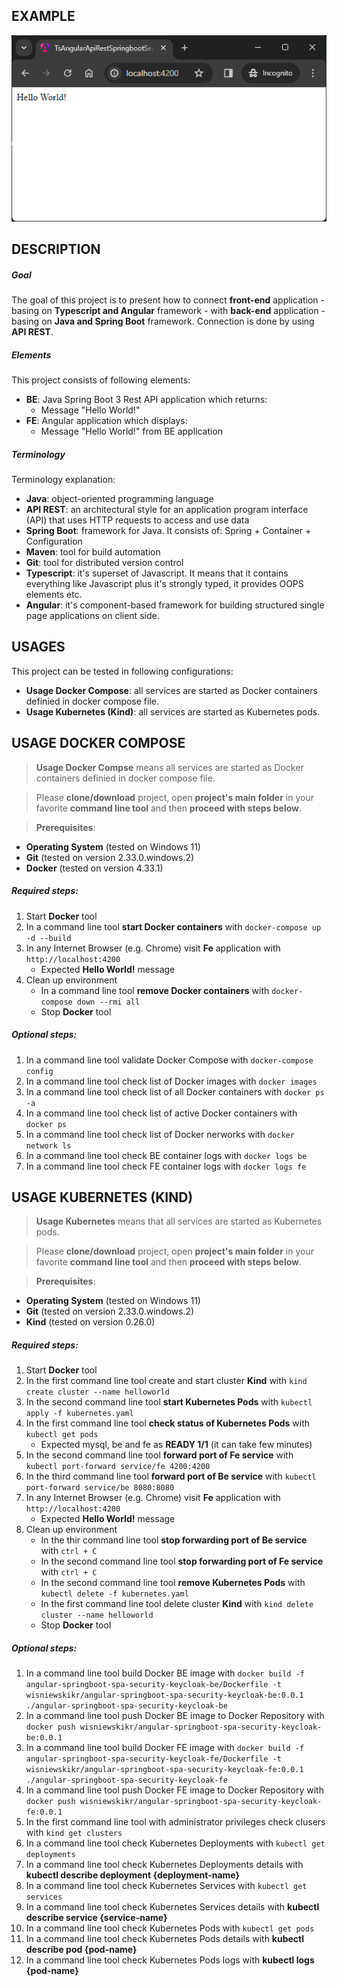 EXAMPLE
-------

![My Image](readme-images/image-01.png)


DESCRIPTION
-----------

##### Goal
The goal of this project is to present how to connect **front-end** application - basing on **Typescript and Angular** framework - with **back-end** application - basing on **Java and Spring Boot** framework. Connection is done by using **API REST**. 

##### Elements
This project consists of following elements:
* **BE**: Java Spring Boot 3 Rest API application which returns:
   * Message "Hello World!" 
* **FE**: Angular application which displays:
   * Message "Hello World!" from BE application

##### Terminology
Terminology explanation:
* **Java**: object-oriented programming language
* **API REST**: an architectural style for an application program interface (API) that uses HTTP requests to access and use data
* **Spring Boot**: framework for Java. It consists of: Spring + Container + Configuration
* **Maven**: tool for build automation
* **Git**: tool for distributed version control
* **Typescript**: it's superset of Javascript. It means that it contains everything like Javascript plus it's strongly typed, it provides OOPS elements etc. 
* **Angular**: it's component-based framework for building structured single page applications on client side. 


USAGES
------

This project can be tested in following configurations:
* **Usage Docker Compose**: all services are started as Docker containers definied in docker compose file.
* **Usage Kubernetes (Kind)**: all services are started as Kubernetes pods.


USAGE DOCKER COMPOSE
--------------------

> **Usage Docker Compse** means all services are started as Docker containers definied in docker compose file.

> Please **clone/download** project, open **project's main folder** in your favorite **command line tool** and then **proceed with steps below**.

> **Prerequisites**:  
* **Operating System** (tested on Windows 11)
* **Git** (tested on version 2.33.0.windows.2)
* **Docker** (tested on version 4.33.1)

##### Required steps:
1. Start **Docker** tool
1. In a command line tool **start Docker containers** with `docker-compose up -d --build`
1. In any Internet Browser (e.g. Chrome) visit **Fe** application with `http://localhost:4200`
   * Expected **Hello World!** message
1. Clean up environment 
     * In a command line tool **remove Docker containers** with `docker-compose down --rmi all`
     * Stop **Docker** tool

##### Optional steps:
1. In a command line tool validate Docker Compose with `docker-compose config`
1. In a command line tool check list of Docker images with `docker images`
1. In a command line tool check list of all Docker containers with `docker ps -a`
1. In a command line tool check list of active Docker containers with `docker ps`
1. In a command line tool check list of Docker nerworks with `docker network ls`
1. In a command line tool check BE container logs with `docker logs be`
1. In a command line tool check FE container logs with `docker logs fe`


USAGE KUBERNETES (KIND)
-----------------------

> **Usage Kubernetes** means that all services are started as Kubernetes pods. 

> Please **clone/download** project, open **project's main folder** in your favorite **command line tool** and then **proceed with steps below**.

> **Prerequisites**:  
* **Operating System** (tested on Windows 11)
* **Git** (tested on version 2.33.0.windows.2)
* **Kind** (tested on version 0.26.0)

##### Required steps:
1. Start **Docker** tool
1. In the first command line tool create and start cluster **Kind** with `kind create cluster --name helloworld`
1. In the second command line tool **start Kubernetes Pods** with `kubectl apply -f kubernetes.yaml`
1. In the first command line tool **check status of Kubernetes Pods** with `kubectl get pods`
   * Expected mysql, be and fe as **READY 1/1** (it can take few minutes)
1. In the second command line tool **forward port of Fe service** with `kubectl port-forward service/fe 4200:4200`
1. In the third command line tool **forward port of Be service** with `kubectl port-forward service/be 8080:8080`
1. In any Internet Browser (e.g. Chrome) visit **Fe** application with `http://localhost:4200`
   * Expected **Hello World!** message
1. Clean up environment 
     * In the thir command line tool **stop forwarding port of Be service** with `ctrl + C`
     * In the second command line tool **stop forwarding port of Fe service** with `ctrl + C`
     * In the second command line tool **remove Kubernetes Pods** with `kubectl delete -f kubernetes.yaml`
     * In the first command line tool delete cluster **Kind** with `kind delete cluster --name helloworld`
     * Stop **Docker** tool

##### Optional steps:
1. In a command line tool build Docker BE image with `docker build -f angular-springboot-spa-security-keycloak-be/Dockerfile -t wisniewskikr/angular-springboot-spa-security-keycloak-be:0.0.1 ./angular-springboot-spa-security-keycloak-be`
1. In a command line tool push Docker BE image to Docker Repository with `docker push wisniewskikr/angular-springboot-spa-security-keycloak-be:0.0.1` 
1. In a command line tool build Docker FE image with `docker build -f angular-springboot-spa-security-keycloak-fe/Dockerfile -t wisniewskikr/angular-springboot-spa-security-keycloak-fe:0.0.1 ./angular-springboot-spa-security-keycloak-fe`
1. In a command line tool push Docker FE image to Docker Repository with `docker push wisniewskikr/angular-springboot-spa-security-keycloak-fe:0.0.1` 
1. In the first command line tool with administrator privileges check clusers with `kind get clusters`
1. In a command line tool check Kubernetes Deployments with `kubectl get deployments`
1. In a command line tool check Kubernetes Deployments details with **kubectl describe deployment {deployment-name}**
1. In a command line tool check Kubernetes Services with `kubectl get services`
1. In a command line tool check Kubernetes Services details with **kubectl describe service {service-name}**
1. In a command line tool check Kubernetes Pods with `kubectl get pods`
1. In a command line tool check Kubernetes Pods details with **kubectl describe pod {pod-name}**
1. In a command line tool check Kubernetes Pods logs with **kubectl logs {pod-name}**